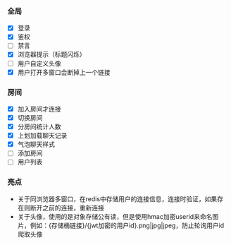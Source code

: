 ### 全局
- [x] 登录
- [x] 鉴权
- [ ] 禁言
- [X] 浏览器提示（标题闪烁）
- [ ] 用户自定义头像
- [X] 用户打开多窗口会断掉上一个链接
### 房间
- [X] 加入房间才连接
- [x] 切换房间
- [X] 分房间统计人数
- [X] 上划加载聊天记录
- [X] 气泡聊天样式
- [ ] 添加房间
- [ ] 用户列表

### 亮点

- 关于同浏览器多窗口，在redis中存储用户的连接信息，连接时验证，如果存在则断开之前的连接，重新连接
- 关于头像，使用的是对象存储公有读，但是使用hmac加密userid来命名图片，例如：{存储桶链接}/{jwt加密的用户id}.png|jpg|jpeg，防止轮询用户id爬取头像